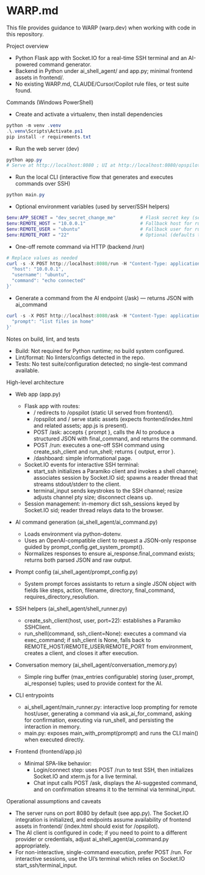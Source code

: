 # WARP.md

This file provides guidance to WARP (warp.dev) when working with code in this repository.

Project overview
- Python Flask app with Socket.IO for a real-time SSH terminal and an AI-powered command generator.
- Backend in Python under ai_shell_agent/ and app.py; minimal frontend assets in frontend/.
- No existing WARP.md, CLAUDE/Cursor/Copilot rule files, or test suite found.

Commands (Windows PowerShell)
- Create and activate a virtualenv, then install dependencies
```powershell path=null start=null
python -m venv .venv
.\.venv\Scripts\Activate.ps1
pip install -r requirements.txt
```

- Run the web server (dev)
```powershell path=null start=null
python app.py
# Serve at http://localhost:8080 ; UI at http://localhost:8080/opspilot
```

- Run the local CLI (interactive flow that generates and executes commands over SSH)
```powershell path=null start=null
python main.py
```

- Optional environment variables (used by server/SSH helpers)
```powershell path=null start=null
$env:APP_SECRET = "dev_secret_change_me"         # Flask secret key (server-side sessions)
$env:REMOTE_HOST = "10.0.0.1"                    # Fallback host for run_shell when no client passed
$env:REMOTE_USER = "ubuntu"                      # Fallback user for run_shell when no client passed
$env:REMOTE_PORT = "22"                          # Optional (defaults to 22)
```

- One-off remote command via HTTP (backend /run)
```powershell path=null start=null
# Replace values as needed
curl -s -X POST http://localhost:8080/run -H "Content-Type: application/json" -d '{
  "host": "10.0.0.1",
  "username": "ubuntu",
  "command": "echo connected"
}'
```

- Generate a command from the AI endpoint (/ask) — returns JSON with ai_command
```powershell path=null start=null
curl -s -X POST http://localhost:8080/ask -H "Content-Type: application/json" -d '{
  "prompt": "list files in home"
}'
```

Notes on build, lint, and tests
- Build: Not required for Python runtime; no build system configured.
- Lint/format: No linters/configs detected in the repo.
- Tests: No test suite/configuration detected; no single-test command available.

High-level architecture
- Web app (app.py)
  - Flask app with routes:
    - / redirects to /opspilot (static UI served from frontend/).
    - /opspilot and /<path> serve static assets (expects frontend/index.html and related assets; app.js is present).
    - POST /ask: accepts { prompt }, calls the AI to produce a structured JSON with final_command, and returns the command.
    - POST /run: executes a one-off SSH command using create_ssh_client and run_shell; returns { output, error }.
    - /dashboard: simple informational page.
  - Socket.IO events for interactive SSH terminal:
    - start_ssh initializes a Paramiko client and invokes a shell channel; associates session by Socket.IO sid; spawns a reader thread that streams stdout/stderr to the client.
    - terminal_input sends keystrokes to the SSH channel; resize adjusts channel pty size; disconnect cleans up.
  - Session management: in-memory dict ssh_sessions keyed by Socket.IO sid; reader thread relays data to the browser.

- AI command generation (ai_shell_agent/ai_command.py)
  - Loads environment via python-dotenv.
  - Uses an OpenAI-compatible client to request a JSON-only response guided by prompt_config.get_system_prompt().
  - Normalizes responses to ensure ai_response.final_command exists; returns both parsed JSON and raw output.

- Prompt config (ai_shell_agent/prompt_config.py)
  - System prompt forces assistants to return a single JSON object with fields like steps, action, filename, directory, final_command, requires_directory_resolution.

- SSH helpers (ai_shell_agent/shell_runner.py)
  - create_ssh_client(host, user, port=22): establishes a Paramiko SSHClient.
  - run_shell(command, ssh_client=None): executes a command via exec_command; if ssh_client is None, falls back to REMOTE_HOST/REMOTE_USER/REMOTE_PORT from environment, creates a client, and closes it after execution.

- Conversation memory (ai_shell_agent/conversation_memory.py)
  - Simple ring buffer (max_entries configurable) storing (user_prompt, ai_response) tuples; used to provide context for the AI.

- CLI entrypoints
  - ai_shell_agent/main_runner.py: interactive loop prompting for remote host/user, generating a command via ask_ai_for_command, asking for confirmation, executing via run_shell, and persisting the interaction in memory.
  - main.py: exposes main_with_prompt(prompt) and runs the CLI main() when executed directly.

- Frontend (frontend/app.js)
  - Minimal SPA-like behavior:
    - Login/connect step: uses POST /run to test SSH, then initializes Socket.IO and xterm.js for a live terminal.
    - Chat input calls POST /ask, displays the AI-suggested command, and on confirmation streams it to the terminal via terminal_input.

Operational assumptions and caveats
- The server runs on port 8080 by default (see app.py). The Socket.IO integration is initialized, and endpoints assume availability of frontend assets in frontend/ (index.html should exist for /opspilot).
- The AI client is configured in code; if you need to point to a different provider or credentials, adjust ai_shell_agent/ai_command.py appropriately.
- For non-interactive, single-command execution, prefer POST /run. For interactive sessions, use the UI’s terminal which relies on Socket.IO start_ssh/terminal_input.
